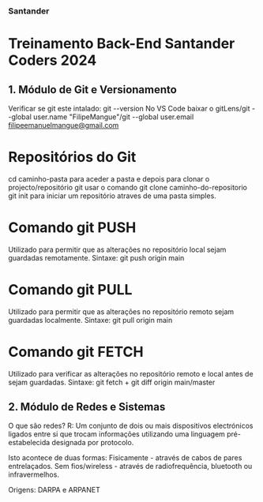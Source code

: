 ### Santander
# Treinamento Back-End Santander Coders 2024 

## 1.  Módulo de Git e Versionamento 
Verificar se git este intalado: git --version 
No VS Code baixar o gitLens/git --global user.name "FilipeMangue"/git --global user.email filipeemanuelmangue@gmail.com

# Repositórios do Git
cd caminho-pasta para aceder a pasta e depois para clonar o projecto/repositório git usar o comando git clone caminho-do-repositorio 
git init para iniciar um repositório atraves de uma pasta simples.

# Comando git PUSH
Utilizado para permitir que as alterações no repositório local sejam guardadas remotamente.
Sintaxe: git push origin main

# Comando git PULL
Utilizado para permitir que as alterações no repositório remoto sejam guardadas localmente.
Sintaxe: git pull origin main

# Comando git FETCH
Utilizado para verificar as alterações no repositório remoto e local antes de sejam guardadas.
Sintaxe: git fetch + git diff origin main/master

## 2. Módulo de Redes e Sistemas

O que são redes? R: Um conjunto de dois ou mais dispositivos electrónicos ligados entre si que trocam informações utilizando uma linguagem pré-estabelecida designada por protocolo.

Isto acontece de duas formas: 
Fisicamente - através de cabos de pares entrelaçados. 
Sem fios/wireless - através de radiofrequência, bluetooth ou infravermelhos.

Origens: DARPA e ARPANET
